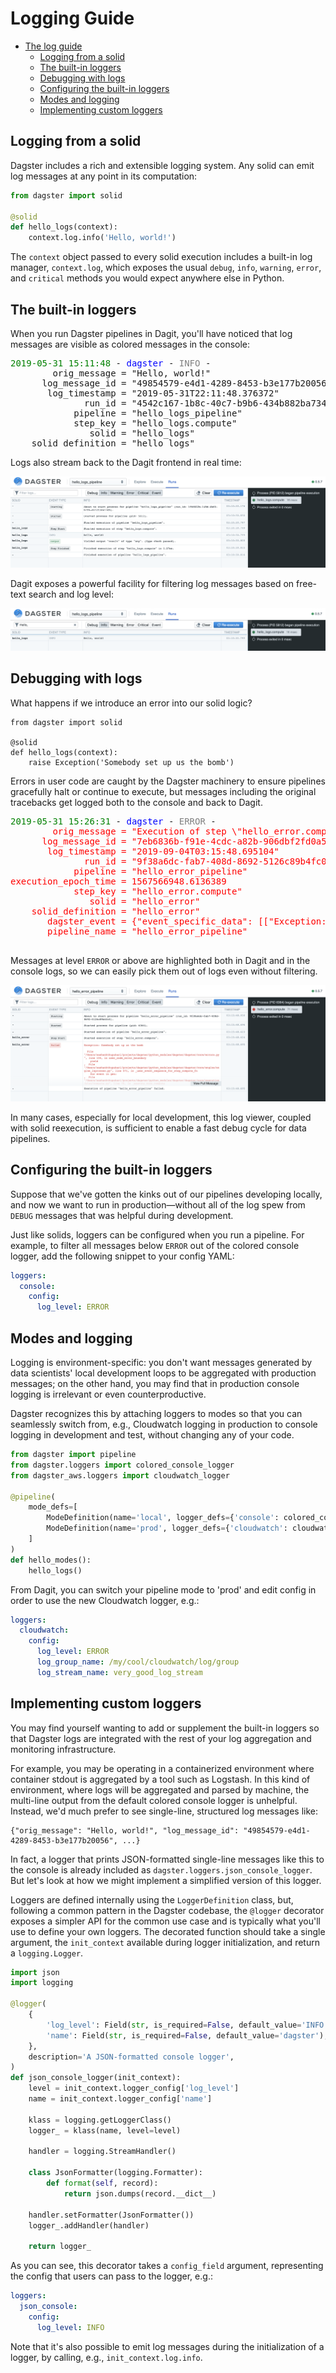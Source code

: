 # Logging Guide

- [The log guide](#The-log-guide)
  - [Logging from a solid](#Logging-from-a-solid)
  - [The built-in loggers](#The-built-in-loggers)
  - [Debugging with logs](#Debugging-with-logs)
  - [Configuring the built-in loggers](#Configuring-the-built-in-loggers)
  - [Modes and logging](#Modes-and-logging)
  - [Implementing custom loggers](#Implementing-custom-loggers)

## Logging from a solid

Dagster includes a rich and extensible logging system. Any solid can emit log messages at any point
in its computation:

```python
from dagster import solid

@solid
def hello_logs(context):
    context.log.info('Hello, world!')
```

The `context` object passed to every solid execution includes a built-in log manager, `context.log`,
which exposes the usual `debug`, `info`, `warning`, `error`, and `critical` methods you would expect
anywhere else in Python.

## The built-in loggers

When you run Dagster pipelines in Dagit, you'll have noticed that log messages are visible as
colored messages in the console:

<pre>
<span style="color: green">2019-05-31 15:11:48</span> - <span style="color:blue">dagster</span> - <span style="color:grey">INFO</span> -
        orig_message = "Hello, world!"
      log_message_id = "49854579-e4d1-4289-8453-b3e177b20056"
       log_timestamp = "2019-05-31T22:11:48.376372"
              run_id = "4542c167-1b8c-40c7-b9b6-434b882ba734"
            pipeline = "hello_logs_pipeline"
            step_key = "hello_logs.compute"
               solid = "hello_logs"
    solid_definition = "hello_logs"
</pre>

Logs also stream back to the Dagit frontend in real time:

![Dagit log display](logging.png)

Dagit exposes a powerful facility for filtering log messages based on free-text search and log
level:

![Dagit log filtering](logging2.png)

## Debugging with logs

What happens if we introduce an error into our solid logic?

```
from dagster import solid

@solid
def hello_logs(context):
    raise Exception('Somebody set up us the bomb')
```

Errors in user code are caught by the Dagster machinery to ensure pipelines gracefully halt or
continue to execute, but messages including the original tracebacks get logged both to the console
and back to Dagit.

<pre>
<span style="color:green">2019-05-31 15:26:31</span> - <span style="color:blue">dagster</span> - <span style="color:grey">ERROR</span> -
<span style="color:red">        orig_message = "Execution of step \"hello_error.compute\" failed."
      log_message_id = "7eb6836b-f91e-4cdc-a82b-906dbf2fd0a5"
       log_timestamp = "2019-09-04T03:15:48.695104"
              run_id = "9f38a6dc-fab7-408d-8692-5126c89b4fc0"
            pipeline = "hello_error_pipeline"
execution_epoch_time = 1567566948.6136389
            step_key = "hello_error.compute"
               solid = "hello_error"
    solid_definition = "hello_error"
       dagster_event = {"event_specific_data": [["Exception: Somebody set up us the bomb\n", ["  File \"/Users/sashankthupukari/projects/dagster/python_modules/dagster/dagster/core/errors.py\", line 104, in user_code_error_boundary\n    yield\n", "  File \"/Users/sashankthupukari/projects/dagster/python_modules/dagster/dagster/core/engine/engine_inprocess.py\", line 571, in _user_event_sequence_for_step_compute_fn\n    for event in gen:\n", "  File \"/Users/sashankthupukari/projects/dagster/python_modules/dagster/dagster/core/execution/plan/compute.py\", line 75, in _execute_core_compute\n    for step_output in _yield_compute_results(compute_context, inputs, compute_fn):\n", "  File \"/Users/sashankthupukari/projects/dagster/python_modules/dagster/dagster/core/execution/plan/compute.py\", line 52, in _yield_compute_results\n    for event in user_event_sequence:\n", "  File \"/Users/sashankthupukari/projects/dagster/python_modules/dagster/dagster/core/definitions/decorators.py\", line 340, in compute\n    result = fn(context, **kwargs)\n", "  File \"/Users/sashankthupukari/projects/dagster-playground/hello_dag.py\", line 6, in hello_error\n    raise Exception('Somebody set up us the bomb')\n"], "Exception"], null], "event_type_value": "STEP_FAILURE", "logging_tags": {"execution_epoch_time": 1567566948.6136389, "pipeline": "hello_error_pipeline", "solid": "hello_error", "solid_definition": "hello_error", "step_key": "hello_error.compute"}, "message": "Execution of step \"hello_error.compute\" failed.", "pipeline_name": "hello_error_pipeline", "solid_handle": ["hello_error", "hello_error", null], "step_key": "hello_error.compute", "step_kind_value": "COMPUTE"}
       pipeline_name = "hello_error_pipeline"
</span>
</pre>

Messages at level `ERROR` or above are highlighted both in Dagit and in the console logs, so
we can easily pick them out of logs even without filtering.

![Dagit error logs](logging3.png)

In many cases, especially for local development, this log viewer, coupled with solid reexecution,
is sufficient to enable a fast debug cycle for data pipelines.

## Configuring the built-in loggers

Suppose that we've gotten the kinks out of our pipelines developing locally, and now we want to run
in production—without all of the log spew from `DEBUG` messages that was helpful during development.

Just like solids, loggers can be configured when you run a pipeline. For example, to filter all
messages below `ERROR` out of the colored console logger, add the following snippet to your config
YAML:

```yaml
loggers:
  console:
    config:
      log_level: ERROR
```

## Modes and logging

Logging is environment-specific: you don't want messages generated by data scientists' local
development loops to be aggregated with production messages; on the other hand, you may find that
in production console logging is irrelevant or even counterproductive.

Dagster recognizes this by attaching loggers to modes so that you can seamlessly switch from, e.g.,
Cloudwatch logging in production to console logging in development and test, without changing any
of your code.

```python
from dagster import pipeline
from dagster.loggers import colored_console_logger
from dagster_aws.loggers import cloudwatch_logger

@pipeline(
    mode_defs=[
        ModeDefinition(name='local', logger_defs={'console': colored_console_logger}),
        ModeDefinition(name='prod', logger_defs={'cloudwatch': cloudwatch_logger})
    ]
)
def hello_modes():
    hello_logs()
```

From Dagit, you can switch your pipeline mode to 'prod' and edit config in order to use the new Cloudwatch logger, e.g.:

```yaml
loggers:
  cloudwatch:
    config:
      log_level: ERROR
      log_group_name: /my/cool/cloudwatch/log/group
      log_stream_name: very_good_log_stream
```

## Implementing custom loggers

You may find yourself wanting to add or supplement the built-in loggers so that Dagster logs
are integrated with the rest of your log aggregation and monitoring infrastructure.

For example, you may be operating in a containerized environment where container stdout is
aggregated by a tool such as Logstash. In this kind of environment, where logs will be aggregated
and parsed by machine, the multi-line output from the default colored console logger is unhelpful.
Instead, we'd much prefer to see single-line, structured log messages like:

```
{"orig_message": "Hello, world!", "log_message_id": "49854579-e4d1-4289-8453-b3e177b20056", ...}
```

In fact, a logger that prints JSON-formatted single-line messages like this to the console is
already included as `dagster.loggers.json_console_logger`. But let's look at how we might
implement a simplified version of this logger.

Loggers are defined internally using the `LoggerDefinition` class, but, following a common pattern
in the Dagster codebase, the `@logger` decorator exposes a simpler API for the common use case and
is typically what you'll use to define your own loggers. The decorated function should take a single
argument, the `init_context` available during logger initialization, and return a `logging.Logger`.

```python
import json
import logging

@logger(
    {
        'log_level': Field(str, is_required=False, default_value='INFO'),
        'name': Field(str, is_required=False, default_value='dagster'),
    },
    description='A JSON-formatted console logger',
)
def json_console_logger(init_context):
    level = init_context.logger_config['log_level']
    name = init_context.logger_config['name']

    klass = logging.getLoggerClass()
    logger_ = klass(name, level=level)

    handler = logging.StreamHandler()

    class JsonFormatter(logging.Formatter):
        def format(self, record):
            return json.dumps(record.__dict__)

    handler.setFormatter(JsonFormatter())
    logger_.addHandler(handler)

    return logger_
```

As you can see, this decorator takes a `config_field` argument, representing the config that users
can pass to the logger, e.g.:

```yaml
loggers:
  json_console:
    config:
      log_level: INFO
```

Note that it's also possible to emit log messages during the initialization of a logger, by calling,
e.g., `init_context.log.info`.
